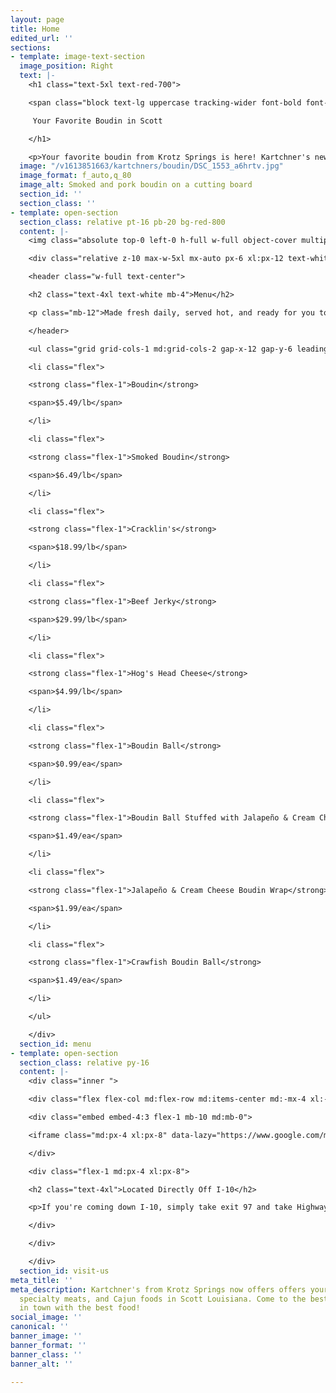```yaml
---
layout: page
title: Home
edited_url: ''
sections:
- template: image-text-section
  image_position: Right
  text: |-
    <h1 class="text-5xl text-red-700">

    <span class="block text-lg uppercase tracking-wider font-bold font-body text-gray-700">Kartchner's Specialty Meats</span>

     Your Favorite Boudin in Scott

    </h1>

    <p>Your favorite boudin from Krotz Springs is here! Kartchner's new location in Scott, Louisiana brings your favorites a little closer to home. We offer the same menu of ready to eat foods, boudin, sausage, specialty meats, and heat and eat items as well. Come give us a try!</p>
  image: "/v1613851663/kartchners/boudin/DSC_1553_a6hrtv.jpg"
  image_format: f_auto,q_80
  image_alt: Smoked and pork boudin on a cutting board
  section_id: ''
  section_class: ''
- template: open-section
  section_class: relative pt-16 pb-20 bg-red-800
  content: |-
    <img class="absolute top-0 left-0 h-full w-full object-cover multiply saturate-3 opacity-75 loaded" data-srcset="https://res.cloudinary.com/hmillerdev/image/upload/f_auto,q_80/w_400/v1601164062/kartchners/cleaver 400w, https://res.cloudinary.com/hmillerdev/image/upload/f_auto,q_80/w_800/v1601164062/kartchners/cleaver 800w, https://res.cloudinary.com/hmillerdev/image/upload/f_auto,q_80/w_1200/v1601164062/kartchners/cleaver 1200w, https://res.cloudinary.com/hmillerdev/image/upload/f_auto,q_80/w_1600/v1601164062/kartchners/cleaver 1600w, https://res.cloudinary.com/hmillerdev/image/upload/f_auto,q_80/w_2000/v1601164062/kartchners/cleaver 2000w, https://res.cloudinary.com/hmillerdev/image/upload/f_auto,q_80/w_2400/v1601164062/kartchners/cleaver 2400w" data-lazy="https://res.cloudinary.com/hmillerdev/image/upload/w_2400,f_auto,q_80/v1601164062/kartchners/cleaver" alt="">

    <div class="relative z-10 max-w-5xl mx-auto px-6 xl:px-12 text-white">

    <header class="w-full text-center">

    <h2 class="text-4xl text-white mb-4">Menu</h2>

    <p class="mb-12">Made fresh daily, served hot, and ready for you to enjoy!</p>

    </header>

    <ul class="grid grid-cols-1 md:grid-cols-2 gap-x-12 gap-y-6 leading-tight">

    <li class="flex">

    <strong class="flex-1">Boudin</strong>

    <span>$5.49/lb</span>

    </li>

    <li class="flex">

    <strong class="flex-1">Smoked Boudin</strong>

    <span>$6.49/lb</span>

    </li>

    <li class="flex">

    <strong class="flex-1">Cracklin's</strong>

    <span>$18.99/lb</span>

    </li>

    <li class="flex">

    <strong class="flex-1">Beef Jerky</strong>

    <span>$29.99/lb</span>

    </li>

    <li class="flex">

    <strong class="flex-1">Hog's Head Cheese</strong>

    <span>$4.99/lb</span>

    </li>

    <li class="flex">

    <strong class="flex-1">Boudin Ball</strong>

    <span>$0.99/ea</span>

    </li>

    <li class="flex">

    <strong class="flex-1">Boudin Ball Stuffed with Jalapeño & Cream Cheese</strong>

    <span>$1.49/ea</span>

    </li>

    <li class="flex">

    <strong class="flex-1">Jalapeño & Cream Cheese Boudin Wrap</strong>

    <span>$1.99/ea</span>

    </li>

    <li class="flex">

    <strong class="flex-1">Crawfish Boudin Ball</strong>

    <span>$1.49/ea</span>

    </li>

    </ul>

    </div>
  section_id: menu
- template: open-section
  section_class: relative py-16
  content: |-
    <div class="inner ">

    <div class="flex flex-col md:flex-row md:items-center md:-mx-4 xl:-mx-8">

    <div class="embed embed-4:3 flex-1 mb-10 md:mb-0">

    <iframe class="md:px-4 xl:px-8" data-lazy="https://www.google.com/maps/embed?pb=!1m18!1m12!1m3!1d861.6064839899785!2d-92.10791217075324!3d30.253442998862916!2m3!1f0!2f0!3f0!3m2!1i1024!2i768!4f13.1!3m3!1m2!1s0x862498df16c755f3%3A0x49fcf6da282679a2!2s312%20LA-93%2C%20Scott%2C%20LA%2070583!5e0!3m2!1sen!2sus!4v1601168218789!5m2!1sen!2sus" frameborder="0" style="border:0;" allowfullscreen="" aria-hidden="false" tabindex="0"></iframe>

    </div>

    <div class="flex-1 md:px-4 xl:px-8">

    <h2 class="text-4xl">Located Directly Off I-10</h2>

    <p>If you're coming down I-10, simply take exit 97 and take Highway 93 north-bound. We're directly across from Super One Foods next to La Rumba. Come in and enjoy the best rest stop in Scott. Our store and bathrooms are always clean. We have grass for pet potty breaks and trees to sit under. And of course, we've got boudin for you and snacks for the kids too.</p>

    </div>

    </div>

    </div>
  section_id: visit-us
meta_title: ''
meta_description: Kartchner's from Krotz Springs now offers offers your favorite boudin,
  specialty meats, and Cajun foods in Scott Louisiana. Come to the best rest stop
  in town with the best food!
social_image: ''
canonical: ''
banner_image: ''
banner_format: ''
banner_class: ''
banner_alt: ''

---
```

